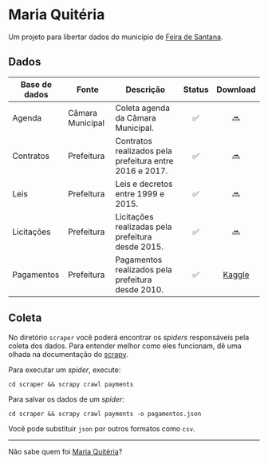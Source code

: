 # Maria Quitéria

Um projeto para libertar dados do município de [Feira de Santana](https://pt.wikipedia.org/wiki/Feira_de_Santana).

## Dados

| Base de dados | Fonte | Descrição        | Status           | Download |
| ------------- | ------------- | ------------- |:-------------:|:-----:|
| Agenda | Câmara Municipal | Coleta agenda da Câmara Municipal. | ✅ | 🔜 |
| Contratos | Prefeitura | Contratos realizados pela prefeitura entre 2016 e 2017. | ✅ | 🔜 |
| Leis | Prefeitura | Leis e decretos entre 1999 e 2015. | ✅ | 🔜 |
| Licitações | Prefeitura | Licitações realizadas pela prefeitura desde 2015. | ✅ | 🔜 |
| Pagamentos | Prefeitura | Pagamentos realizados pela prefeitura desde 2010. | ✅ | [Kaggle](https://www.kaggle.com/anapaulagomes/pagamentos-da-prefeitura-de-feira-de-santana) |

## Coleta

No diretório `scraper` você poderá encontrar os _spiders_ responsáveis pela
coleta dos dados. Para entender melhor como eles funcionam, dê uma olhada
na documentação do [scrapy](https://docs.scrapy.org/).

Para executar um _spider_, execute:

```
cd scraper && scrapy crawl payments
```

Para salvar os dados de um _spider_:

```
cd scraper && scrapy crawl payments -o pagamentos.json
```

Você pode substituir `json` por outros formatos como `csv`.

----

Não sabe quem foi [Maria Quitéria](https://pt.wikipedia.org/wiki/Maria_Quit%C3%A9ria)?
